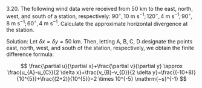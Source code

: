 3.20. The following wind data were received from 50 km to the east, north, west, and south of a station, respectively: $90^{\circ}, 10 \mathrm{~m} \mathrm{~s}^{-1} ; 120^{\circ}, 4 \mathrm{~m} \mathrm{~s}^{-1} ; 90^{\circ}, 8 \mathrm{~m} \mathrm{~s}^{-1} ; 60^{\circ}, 4 \mathrm{~m} \mathrm{~s}^{-1}$. Calculate the approximate horizontal divergence at the station.

Solution: Let $\delta x=\delta y=50 \mathrm{~km}$. Then, letting A, B, C, D designate the points east, north, west, and south of the station, respectively, we obtain the finite difference formula:

$$
\frac{\partial u}{\partial x}+\frac{\partial v}{\partial y} \approx \frac{u_{A}-u_{C}}{2 \delta x}+\frac{v_{B}-v_{D}}{2 \delta y}=\frac{(-10+8)}{10^{5}}+\frac{(2+2)}{10^{5}}=2 \times 10^{-5} \mathrm{~s}^{-1}
$$